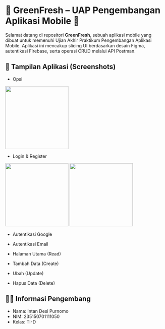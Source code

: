 # 📱 GreenFresh – UAP Pengembangan Aplikasi Mobile 📱

Selamat datang di repositori **GreenFresh**, sebuah aplikasi mobile yang dibuat untuk memenuhi Ujian Akhir Praktikum Pengembangan Aplikasi Mobile. Aplikasi ini mencakup slicing UI berdasarkan desain Figma, autentikasi Firebase, serta operasi CRUD melalui API Postman.

## 📸 Tampilan Aplikasi (Screenshots)
- Opsi

<img src="https://github.com/user-attachments/assets/cabbc736-d318-42ff-83be-affaa202d86e" width="200"/>

- Login & Register

<img src="https://github.com/user-attachments/assets/46d11c6b-314d-4292-b831-2f83fc62bf43" width="200"/> <img src="https://github.com/user-attachments/assets/6ee6254a-90bf-48f0-9026-33a83fec9bdd" width="200"/>

- Autentikasi Google

- Autentikasi Email
- Halaman Utama (Read)
- Tambah Data (Create)
- Ubah (Update)
- Hapus Data (Delete)

## 👨‍💻 Informasi Pengembang
- Nama: Intan Desi Purnomo
- NIM: 235150701111050
- Kelas: TI-D
